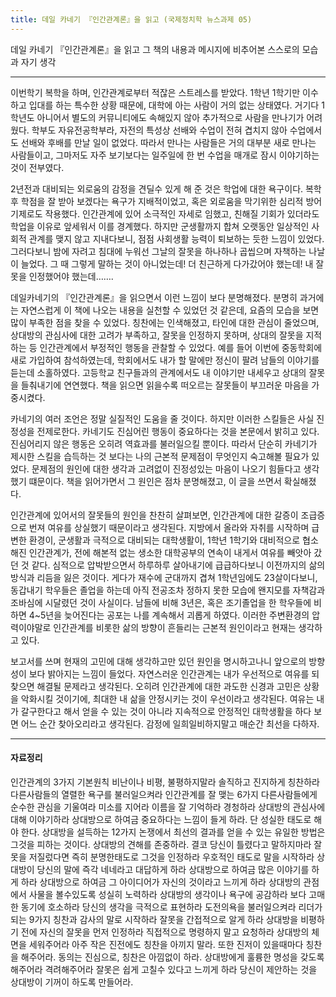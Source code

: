 ```yaml
---
title: 데일 카네기 『인간관계론』을 읽고 (국제정치학 뉴스과제 05)
---
```


데일 카네기 『인간관계론』을 읽고 그 책의 내용과 메시지에 비추어본 스스로의 모습과 자기 생각

---

이번학기 복학을 하며, 인간관계로부터 적잖은 스트레스를 받았다. 1학년 1학기만 이수하고 입대를 하는 특수한 상황 때문에, 대학에 아는 사람이 거의 없는 상태였다. 거기다 1학년도 아니어서 별도의 커뮤니티에도 속해있지 않아 추가적으로 사람을 만나기가 어려웠다. 학부도 자유전공학부라, 자전의 특성상 선배와 수업이 전혀 겹치지 않아 수업에서도 선배와 후배를 만날 일이 없었다. 따라서 만나는 사람들은 거의 대부분 새로 만나는 사람들이고, 그마저도 자주 보기보다는 일주일에 한 번 수업을 매개로 잠시 이야기하는 것이 전부였다.

2년전과 대비되는 외로움의 감정을 견딜수 있게 해 준 것은 학업에 대한 욕구이다. 복학 후 학점을 잘 받아 보겠다는 욕구가 지배적이었고, 혹은 외로움을 막기위한 심리적 방어기제로도 작용했다. 인간관계에 있어 소극적인 자세로 임했고, 친해질 기회가 있더라도 학업을 이유로 앞세워서 이를 경계했다. 하지만 군생활까지 합쳐 오랫동안 일상적인 사회적 관계를 맺지 않고 지내다보니, 점점 사회생활 능력이 퇴보하는 듯한 느낌이 있었다. 그러다보니 밤에 자려고 침대에 누워선 그날의 잘못을 하나하나 곱씹으며 자책하는 나날이 늘었다. 그 때 그렇게 말하는 것이 아니었는데! 더 친근하게 다가갔어야 했는데! 내 잘못을 인정했어야 했는데…….

데일카네기의 『인간관계론』을 읽으면서 이런 느낌이 보다 분명해졌다. 분명히 과거에는 자연스럽게 이 책에 나오는 내용을 실천할 수 있었던 것 같은데, 요즘의 모습을 보면 많이 부족한 점을 찾을 수 있었다. 칭찬에는 인색해졌고, 타인에 대한 관심이 줄었으며, 상대방의 관심사에 대한 고려가 부족하고, 잘못을 인정하지 못하며, 상대의 잘못을 지적하는 등 인간관계에서 부정적인 행동을 관찰할 수 있었다. 예를 들어 이번에 중동학회에 새로 가입하여 참석하였는데, 학회에서도 내가 할 말에만 정신이 팔려 남들의 이야기를 듣는데 소홀하였다. 고등학교 친구들과의 관계에서도 내 이야기만 내세우고 상대의 잘못을 들춰내기에 연연했다. 책을 읽으면 읽을수록 떠오르는 잘못들이 부끄러운 마음을 가중시켰다.

카네기의 여러 조언은 정말 실질적인 도움을 줄 것이다. 하지만 이러한 스킬들은 사실 진정성을 전제로한다. 카네기도 진심어린 행동이 중요하다는 것을 본문에서 밝히고 있다. 진심어리지 않은 행동은 오히려 역효과를 불러일으킬 뿐이다. 따라서 단순히 카네기가 제시한 스킬을 습득하는 것 보다는 나의 근본적 문제점이 무엇인지 숙고해볼 필요가 있었다. 문제점의 원인에 대한 생각과 고려없이 진정성있는 마음이 나오기 힘들다고 생각했기 떄문이다. 책을 읽어가면서 그 원인은 점차 분명해졌고, 이 글을 쓰면서 확실해졌다.

인간관계에 있어서의 잘못들의 원인을 찬찬히 살펴보면, 인간관계에 대한 갈증이 조급증으로 번져 여유를 상실했기 때문이라고 생각된다. 지방에서 올라와 자취를 시작하며 급변한 환경이, 군생활과 극적으로 대비되는 대학생활이, 1학년 1학기와 대비적으로 협소해진 인간관계가, 전에 해본적 없는 생소한 대학공부의 연속이 내게서 여유를 빼앗아 갔던 것 같다. 심적으로 압박받으면서 하루하루 살아내기에 급급하다보니 이전까지의 삶의 방식과 리듬을 잃은 것이다. 게다가 재수에 군대까지 겹쳐 1학년임에도 23살이다보니, 동갑내기 학우들은 졸업을 하는데 아직 전공조차 정하지 못한 모습에 왠지모를 자책감과 조바심에 시달렸던 것이 사실이다. 남들에 비해 3년은, 혹은 조기졸업을 한 학우들에 비하면 4~5년을 늦어진다는 공포는 나를 계속해서 괴롭게 하였다. 이러한 주변환경의 압력이야말로 인간관계를 비롯한 삶의 방향이 흔들리는 근본적 원인이라고 현재는 생각하고 있다.

보고서를 쓰며 현재의 고민에 대해 생각하고만 있던 원인을 명시하고나니 앞으로의 방향성이 보다 밝아지는 느낌이 들었다. 자연스러운 인간관계는 내가 우선적으로 여유를 되찾으면 해결될 문제라고 생각된다. 오히려 인간관계에 대한 과도한 신경과 고민은 상황을 악화시킬 것이기에, 최대한 내 삶을 안정시키는 것이 우선이라고 생각된다. 여유는 내가 갈구한다고 해서 얻을 수 있는 것이 아니라 지속적으로 안정적인 대학생활을 하다 보면 어느 순간 찾아오리라고 생각된다. 감정에 일희일비하지말고 매순간 최선을 다하자.

---

#### 자료정리

인간관계의 3가지 기본원칙
비난이나 비평, 불평하지말라
 솔직하고 진지하게 칭찬하라
다른사람들의 열렬한 욕구를 불러일으켜라
인간관계를 잘 맺는 6가지
 다른사람들에게 순수한 관심을 기울여라
미소를 지어라
 이름을 잘 기억하라
경청하라
 상대방의 관심사에 대해 이야기하라
상대방으로 하여금 중요하다는 느낌이 들게 하라. 단 성실한 태도로 해야 한다.
상대방을 설득하는 12가지
논쟁에서 최선의 결과를 얻을 수 있는 유일한 방법은 그것을 피하는 것이다.
상대방의 견해를 존중하라. 결코 당신이 틀렸다고 말하지마라
 잘못을 저질렀다면 즉히 분명한태도로 그것을 인정하라
우호적인 태도로 말을 시작하라
상대방이 당신의 말에 즉각 네네라고 대답하게 하라
 상대방으로 하여금 많은 이야기를 하게 하라
상대방으로 하여금 그 아이디어가 자신의 것이라고 느끼게 하라
 상대방의 관점에서 사물을 볼수있도록 성실히 노력하라
상대방의 생각이나 욕구에 공감하라
보다 고매한 동기에 호소하라
당신의 생각을 극적으로 표현하라
도전의욕을 불러일으켜라
리더가되는 9가지
칭찬과 감사의 말로 시작하라
 잘못을 간접적으로 알게 하라
상대방을 비평하기 전에 자신의 잘못을 먼저 인정하라
직접적으로 명령하지 말고 요청하라
상대방의 체면을 세워주어라
아주 작은 진전에도 칭찬을 아끼지 말라. 또한 진저이 있을때마다 칭찬을 해주어라. 동의는 진심으로, 칭찬은 아낌없이 하라.
상대방에게 훌륭한 명성을 갖도록 해주어라
격려해주어라 잘못은 쉽게 고칠수 있다고 느끼게 하라
당신이 제안하는 것을 상대방이 기꺼이 하도록 만들어라.
